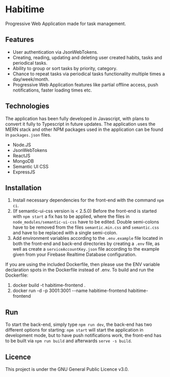 # Habitime

Progressive Web Application made for task management.

## Features

- User authentication via JsonWebTokens.
- Creating, reading, updating and deleting user created habits, tasks and periodical tasks.
- Ability to group or sort tasks by priority, category.
- Chance to repeat tasks via periodical tasks functionality multiple times a day/week/month.
- Progressive Web Application features like partial offline access, push notifications, faster loading times etc.

## Technologies

The application has been fully developed in Javascript, with plans to convert it fully to Typescript in future updates. The application uses the MERN stack and other NPM packages used in the application can be found in ```packages.json``` files.

- Node.JS
- JsonWebTokens
- ReactJS
- MongoDB
- Semantic UI CSS
- ExpressJS

## Installation


1. Install necessary dependencies for the front-end with the command ```npm ci```.
2. (If semantic-ui-css version is < 2.5.0) Before the front-end is started with ```npm start``` a fix has to be applied, where the files in ```node_modules/semantic-ui-css``` have to be edited. Double semi-colons have to be removed from the files ```semantic.min.css``` and ```semantic.css``` and have to be replaced with a single semi-colon.
3. Add environment variables according to the ```.env.example``` file located in both the front-end and back-end directories by creating a ```.env``` file, as well as create a ```serviceAccountKey.json``` file according to the example given from your Firebase Realtime Database configuration.

If you are using the included Dockerfile, then please use the ENV variable declaration spots in the Dockerfile instead of .env. 
To build and run the Dockerfile:
1. docker build -t habitime-frontend .
2. docker run -d -p 3001:3001 --name habitime-frontend habitime-frontend

## Run

To start the back-end, simply type ```npm run dev```, the back-end has two different options for starting: ```npm start``` will start the application in development mode, but to have push notifications work, the front-end has to be built via ```npm run build``` and afterwards ```serve -s build```. 

## Licence

This project is under the GNU General Public Licence v3.0.
